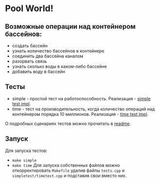 # Pool World! 

## Возможные операции над контейнером бассейнов:
- создать бассейн
- узнать количество бассейнов в контейнере
- соединить два бассейна каналом
- разорвать связь
- узнать сколько воды в каком-либо бассейне
- добавить воду в бассейн 

## Тесты 

- simple - простой тест на работоспособность. Реализация - [simple test impl](https://github.com/MishenkovDaniil/PoolWorld/blob/master/src/tests/tests.cpp).
- time - тест на производительность, когда количество операций над контейнером порядка 10 миллионов. Реализация - [time test impl](https://github.com/MishenkovDaniil/PoolWorld/blob/master/src/tests/tests.cpp).

О подробных сценариях тестов можно прочитать в [readme](https://github.com/MishenkovDaniil/PoolWorld/blob/master/src/tests/readme.md).

## Запуск 

Для запуска тестов:
- `make simple`
- `make time`
Для запуска собственных файлов можно откорректировать `Makefile` удалив файлы `tests.cpp` и `simpletest/timetest.cpp` и подставив свои вместо них.